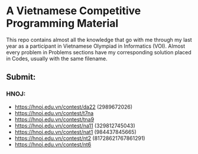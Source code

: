 # A Vietnamese Competitive Programming Material
This repo contains almost all the knowledge that go with me through my last year as a participant in Vietnamese Olympiad in Informatics (VOI). Almost every problem in Problems sections have my corresponding solution placed in Codes, usually with the same filename. 

## Submit:

### HNOJ:
- https://hnoj.edu.vn/contest/da22 (2989672026)
- https://hnoj.edu.vn/contest/t7na
- https://hnoj.edu.vn/contest/tna9
- https://hnoj.edu.vn/contest/na11 (329812745043)
- https://hnoj.edu.vn/contest/nat1 (984437845665)
- https://hnoj.edu.vn/contest/nt2 (81728621767861291)
- https://hnoj.edu.vn/contest/nt6
